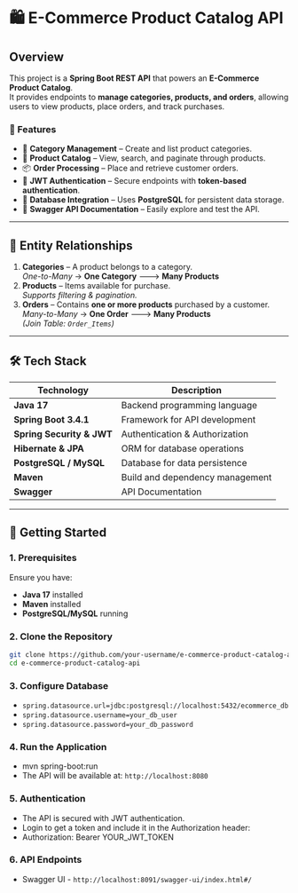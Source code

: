 # 🛍️ E-Commerce Product Catalog API


## **Overview**
This project is a **Spring Boot REST API** that powers an **E-Commerce Product Catalog**.  
It provides endpoints to **manage categories, products, and orders**, allowing users to view products, place orders, and track purchases.

### **📌 Features**
- 📂 **Category Management** – Create and list product categories.
- 🛒 **Product Catalog** – View, search, and paginate through products.
- 📦 **Order Processing** – Place and retrieve customer orders.
- 🔑 **JWT Authentication** – Secure endpoints with **token-based authentication**.
- 🏦 **Database Integration** – Uses **PostgreSQL** for persistent data storage.
- 📄 **Swagger API Documentation** – Easily explore and test the API.

---

## **📁 Entity Relationships**
1. **Categories** – A product belongs to a category.  
   _One-to-Many_ → **One Category** 🡒 **Many Products**
2. **Products** – Items available for purchase.  
   _Supports filtering & pagination._
3. **Orders** – Contains **one or more products** purchased by a customer.  
   _Many-to-Many_ → **One Order** 🡒 **Many Products**  
   _(Join Table: `Order_Items`)_

---

## **🛠️ Tech Stack**
| Technology       | Description |
|-----------------|------------|
| **Java 17** | Backend programming language |
| **Spring Boot 3.4.1** | Framework for API development |
| **Spring Security & JWT** | Authentication & Authorization |
| **Hibernate & JPA** | ORM for database operations |
| **PostgreSQL / MySQL** | Database for data persistence |
| **Maven** | Build and dependency management |
| **Swagger** | API Documentation |

---

## **🚀 Getting Started**
### **1. Prerequisites**
Ensure you have:
- **Java 17** installed
- **Maven** installed
- **PostgreSQL/MySQL** running

### **2. Clone the Repository**
```sh
git clone https://github.com/your-username/e-commerce-product-catalog-api.git
cd e-commerce-product-catalog-api
```

### **3. Configure Database**
* `spring.datasource.url=jdbc:postgresql://localhost:5432/ecommerce_db`
* `spring.datasource.username=your_db_user`
* `spring.datasource.password=your_db_password`

### **4. Run the Application**
* mvn spring-boot:run
* The API will be available at: `http://localhost:8080`

### **5. Authentication**
* The API is secured with JWT authentication.
* Login to get a token and include it in the Authorization header:
* Authorization: Bearer YOUR_JWT_TOKEN

### **6. API Endpoints**
* Swagger UI - `http://localhost:8091/swagger-ui/index.html#/`

[//]: # (* Swagger UI: http://localhost:8091/swagger-ui/index.html)

[//]: # (* OpenAPI JSON: http://localhost:8091/v3/api-docs)

[//]: # (Command to generate jwt-token - openssl rand -base64 32)
